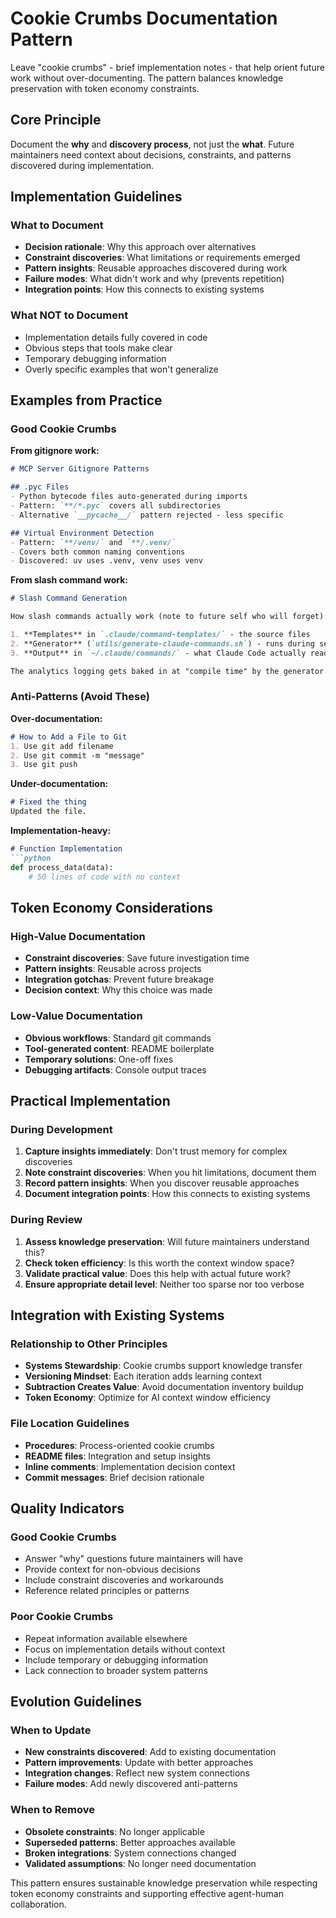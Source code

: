 # Cookie Crumbs Documentation Pattern

Leave "cookie crumbs" - brief implementation notes - that help orient future work without over-documenting. The pattern balances knowledge preservation with token economy constraints.

## Core Principle
Document the **why** and **discovery process**, not just the **what**. Future maintainers need context about decisions, constraints, and patterns discovered during implementation.

## Implementation Guidelines

### What to Document
- **Decision rationale**: Why this approach over alternatives
- **Constraint discoveries**: What limitations or requirements emerged
- **Pattern insights**: Reusable approaches discovered during work
- **Failure modes**: What didn't work and why (prevents repetition)
- **Integration points**: How this connects to existing systems

### What NOT to Document
- Implementation details fully covered in code
- Obvious steps that tools make clear
- Temporary debugging information
- Overly specific examples that won't generalize

## Examples from Practice

### Good Cookie Crumbs
**From gitignore work:**
```markdown
# MCP Server Gitignore Patterns

## .pyc Files
- Python bytecode files auto-generated during imports
- Pattern: `**/*.pyc` covers all subdirectories
- Alternative `__pycache__/` pattern rejected - less specific

## Virtual Environment Detection
- Pattern: `**/venv/` and `**/.venv/` 
- Covers both common naming conventions
- Discovered: uv uses .venv, venv uses venv
```

**From slash command work:**
```markdown
# Slash Command Generation

How slash commands actually work (note to future self who will forget):

1. **Templates** in `.claude/command-templates/` - the source files
2. **Generator** (`utils/generate-claude-commands.sh`) - runs during setup.sh
3. **Output** in `~/.claude/commands/` - what Claude Code actually reads

The analytics logging gets baked in at "compile time" by the generator.
```

### Anti-Patterns (Avoid These)

**Over-documentation:**
```markdown
# How to Add a File to Git
1. Use git add filename
2. Use git commit -m "message"
3. Use git push
```

**Under-documentation:**
```markdown
# Fixed the thing
Updated the file.
```

**Implementation-heavy:**
```markdown
# Function Implementation
```python
def process_data(data):
    # 50 lines of code with no context
```

## Token Economy Considerations

### High-Value Documentation
- **Constraint discoveries**: Save future investigation time
- **Pattern insights**: Reusable across projects
- **Integration gotchas**: Prevent future breakage
- **Decision context**: Why this choice was made

### Low-Value Documentation
- **Obvious workflows**: Standard git commands
- **Tool-generated content**: README boilerplate
- **Temporary solutions**: One-off fixes
- **Debugging artifacts**: Console output traces

## Practical Implementation

### During Development
1. **Capture insights immediately**: Don't trust memory for complex discoveries
2. **Note constraint discoveries**: When you hit limitations, document them
3. **Record pattern insights**: When you discover reusable approaches
4. **Document integration points**: How this connects to existing systems

### During Review
1. **Assess knowledge preservation**: Will future maintainers understand this?
2. **Check token efficiency**: Is this worth the context window space?
3. **Validate practical value**: Does this help with actual future work?
4. **Ensure appropriate detail level**: Neither too sparse nor too verbose

## Integration with Existing Systems

### Relationship to Other Principles
- **Systems Stewardship**: Cookie crumbs support knowledge transfer
- **Versioning Mindset**: Each iteration adds learning context
- **Subtraction Creates Value**: Avoid documentation inventory buildup
- **Token Economy**: Optimize for AI context window efficiency

### File Location Guidelines
- **Procedures**: Process-oriented cookie crumbs
- **README files**: Integration and setup insights
- **Inline comments**: Implementation decision context
- **Commit messages**: Brief decision rationale

## Quality Indicators

### Good Cookie Crumbs
- Answer "why" questions future maintainers will have
- Provide context for non-obvious decisions
- Include constraint discoveries and workarounds
- Reference related principles or patterns

### Poor Cookie Crumbs
- Repeat information available elsewhere
- Focus on implementation details without context
- Include temporary or debugging information
- Lack connection to broader system patterns

## Evolution Guidelines

### When to Update
- **New constraints discovered**: Add to existing documentation
- **Pattern improvements**: Update with better approaches
- **Integration changes**: Reflect new system connections
- **Failure modes**: Add newly discovered anti-patterns

### When to Remove
- **Obsolete constraints**: No longer applicable
- **Superseded patterns**: Better approaches available
- **Broken integrations**: System connections changed
- **Validated assumptions**: No longer need documentation

This pattern ensures sustainable knowledge preservation while respecting token economy constraints and supporting effective agent-human collaboration.